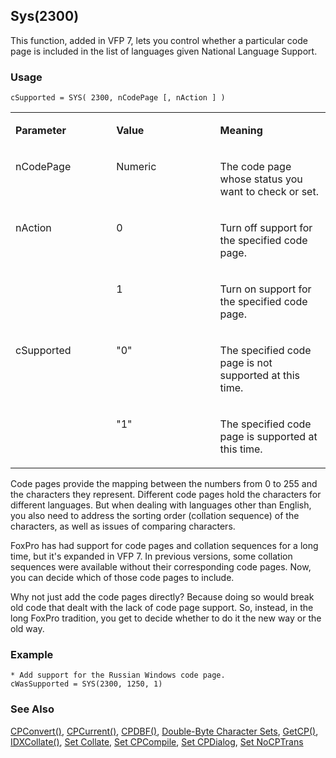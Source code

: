 ## Sys(2300)

This function, added in VFP 7, lets you control whether a particular code page is included in the list of languages given National Language Support.

### Usage

```foxpro
cSupported = SYS( 2300, nCodePage [, nAction ] )
```
<table>
<tr>
  <td width="32%" valign="top">
  <p><b>Parameter</b></p>
  </td>
  <td width="23%" valign="top">
  <p><b>Value</b></p>
  </td>
  <td width="45%" valign="top">
  <p><b>Meaning</b></p>
  </td>
 </tr>
<tr>
  <td width="32%" valign="top">
  <p>nCodePage</p>
  </td>
  <td width="23%" valign="top">
  <p>Numeric</p>
  </td>
  <td width="45%" valign="top">
  <p>The code page whose status you want to check or set.</p>
  </td>
 </tr>
<tr>
  <td width="32%" rowspan="2" valign="top">
  <p>nAction</p>
  </td>
  <td width="23%" valign="top">
  <p>0</p>
  </td>
  <td width="45%" valign="top">
  <p>Turn off support for the specified code page.</p>
  </td>
 </tr>
<tr>
  <td width="33%" valign="top">
  <p>1</p>
  </td>
  <td width="67%" valign="top">
  <p>Turn on support for the specified code page.</p>
  </td>
 </tr>
<tr>
  <td width="32%" rowspan="2" valign="top">
  <p>cSupported</p>
  </td>
  <td width="23%" valign="top">
  <p>&quot;0&quot;</p>
  </td>
  <td width="45%" valign="top">
  <p>The specified code page is not supported at this time.</p>
  </td>
 </tr>
<tr>
  <td width="33%" valign="top">
  <p>&quot;1&quot;</p>
  </td>
  <td width="67%" valign="top">
  <p>The specified code page is supported at this time.</p>
  </td>
 </tr>
</table>

Code pages provide the mapping between the numbers from 0 to 255 and the characters they represent. Different code pages hold the characters for different languages. But when dealing with languages other than English, you also need to address the sorting order (collation sequence) of the characters, as well as issues of comparing characters.

FoxPro has had support for code pages and collation sequences for a long time, but it's expanded in VFP 7. In previous versions, some collation sequences were available without their corresponding code pages. Now, you can decide which of those code pages to include. 

Why not just add the code pages directly? Because doing so would break old code that dealt with the lack of code page support. So, instead, in the long FoxPro tradition, you get to decide whether to do it the new way or the old way.

### Example

```foxpro
* Add support for the Russian Windows code page.
cWasSupported = SYS(2300, 1250, 1)
```
### See Also

[CPConvert()](s4g068.md), [CPCurrent()](s4g068.md), [CPDBF()](s4g068.md), [Double-Byte Character Sets](s4g665.md), [GetCP()](s4g501.md), [IDXCollate()](s4g068.md), [Set Collate](s4g068.md), [Set CPCompile](s4g536.md), [Set CPDialog](s4g536.md), [Set NoCPTrans](s4g068.md)